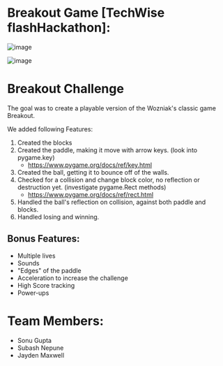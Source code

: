 # Breakout Game [TechWise flashHackathon]:

![image](https://github.com/Dxsonu7/flashHackathon/assets/87947158/62b6b3ea-7c47-42dc-88c3-bcc0fa31d37c)


![image](https://github.com/Dxsonu7/flashHackathon/assets/87947158/042f00e1-6db2-47eb-8de4-343abc0ccd05)

# Breakout Challenge

The goal was to create a playable version of the Wozniak's classic game Breakout.

We added following Features:

1. Created the blocks
1. Created the paddle, making it move with arrow keys. (look into pygame.key)
    - https://www.pygame.org/docs/ref/key.html
1. Created the ball, getting it to bounce off of the walls.
1. Checked for a collision and change block color, no reflection or destruction yet. (investigate pygame.Rect methods)
    - https://www.pygame.org/docs/ref/rect.html
1. Handled the ball's reflection on collision, against both paddle and blocks.
1. Handled losing and winning.

## Bonus Features:

- Multiple lives
- Sounds
- "Edges" of the paddle
- Acceleration to increase the challenge
- High Score tracking
- Power-ups

# Team Members:
- Sonu Gupta
- Subash Nepune
- Jayden Maxwell
